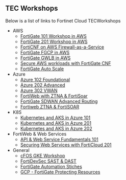 ## TEC Workshops

Below is a list of links to Fortinet Cloud TECWorkshops

  - AWS
    - [FortiGate 101 Workshop in AWS](https://fortinetcloudcse.github.io/AWS-FGT-101/)
    - [FortiGate 201 Workshop in AWS](https://fortinetcloudcse.github.io/AWS-FGT-201/)
    - [FortiCNF on AWS Firewall-as-a-Service](https://fortinetcloudcse.github.io/FortiCNF/)
    - [FortiGate FGCP in AWS](https://fortinetcloudcse.github.io/FGCP-in-AWS/)
    - [FortiGate GWLB in AWS](https://fortinetcloudcse.github.io/GWLB-in-AWS/)
    - [Secure AWS workloads with FortiGate CNF](https://fortinetcloudcse.github.io/FortiGate-AWS-CNF-TEC-Workshop/)
    - [FortiGate Auto Scale](https://fortinetcloudcse.github.io/FortiGate-AWS-Autoscale-TEC-Workshop/)
  - Azure
    - [Azure 102 Foundational](https://fortinetcloudcse.github.io/azure-102-foundational/)
    - [Azure 202 Advanced](https://fortinetcloudcse.github.io/azure-202-advanced/)
    - [Azure 302 VWAN](https://fortinetcloudcse.github.io/azure-302-vwan/)
    - [FortiWeb with ZTNA & FortiSoar](https://fortinetcloudcse.github.io/FortiWeb-Azure-ZTNA-FortiSoar/)
    - [FortiGate SDWAN Advanced Routing](https://fortinetcloudcse.github.io/advanced-routing-sdwan-azure/)
    - [Fortiweb ZTNA & FortiSOAR](https://fortinetcloudcse.github.io/FortiWeb-Azure-ZTNA-FortiSoar/)
  - K8S
    - [Kubernetes and AKS in Azure 101](https://fortinetcloudcse.github.io/k8s-101-workshop/)
    - [Kubernetes and AKS in Azure 201](https://fortinetcloudcse.github.io/k8s-201-workshop/)
    - [Kubernetes and AKS in Azure 202](https://fortinetcloudcse.github.io/k8s-202-workshop/)
  - FortiWeb & Web Services
    - [API & Web Service Fundamentals 101](https://fortinetcloudcse.github.io/api-and-websvc-fundamentals/)
    - [Securing Web Services with FortiCloud 201](https://fortinetcloudcse.github.io/fortiweb-security-foundations-201/)
  - General
    - [cFOS GKE Workshop](https://tec.myfortinet.com/cloud/cfos-gke-workshop/)
    - [FortiDevSec SAST & DAST](https://fortinetcloudcse.github.io/FortiDevSec-Workshop)
    - [FortiGate Automation Stiches](https://fortinetcloudcse.github.io/fortigate-automation-stitch-workshop/index.html)
    - [GCP - FortiGate Protecting Resources](https://fortinetcloudcse.github.io/GCP-FortiGate-protecting-resources/)
